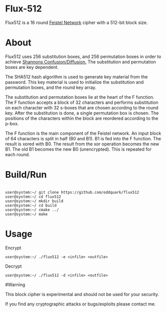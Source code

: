 # Flux-512

Flux512 is a 16 round <a href="https://en.wikipedia.org/wiki/Feistel_cipher">Feistel Network</a> cipher with a 512-bit block size. 

# About

Flux512 uses 256 substitution boxes, and 256 permutation boxes in order to achieve <a href="https://en.wikipedia.org/wiki/Confusion_and_diffusion">Shannons Confusion/Diffusion.</a> The substitution and permutation boxes are key dependent.

The SHA512 hash algorithm is used to generate key material from the password. This key material is used to initialize the substitution and permutation boxes, and the round key array.

The substitution and permutation boxes lie at the heart of the F function. The F function accepts a block of 32 characters and performs substitution on each character with 32 s-boxes that are chosen according to the round key. After the substitution is done, a single permutation box is chosen. The positions of the characters within the block are reordered according to the p-box.

The F function is the main component of the Feistel network. An input block of 64 characters is split in half (B0 and B1).
B1 is fed into the F function. The result is xored with B0. The result from the xor operation becomes the new B1. The old B1 becomes the new B0 (unencrypted). This is repeated for each round.

# Build/Run
```

user@system:~/ git clone https://github.com/oddquark/flux512
user@system:~/ cd flux512
user@system:~/ mkdir build
user@system:~/ cd build
user@system:~/ cmake ../
user@system:~/ make
```

# Usage

Encrypt
```
user@system:~/ ./flux512 -e <infile> <outfile>
```
Decrypt
```
user@system:~/ ./flux512 -d <infile> <outfile>

```

#Warning

This block cipher is experimental and should not be used for your security.

If you find any cryptographic attacks or bugs/exploits please contact me.   

